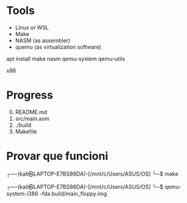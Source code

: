 #


# Tools
- Linux or WSL
- Make
- NASM (as assembler)
- quemu (as virtualization software)

apt install make nasm qemu-system qemu-utils


x86

# Progress
0. README.md
1. src/main.asm
2. ./build
3. Makefile

# Provar que funcioni

┌──(kali㉿LAPTOP-E7BS86DA)-[/mnt/c/Users/ASUS/OS]
└─$ make

┌──(kali㉿LAPTOP-E7BS86DA)-[/mnt/c/Users/ASUS/OS]
└─$ qemu-system-i386 -fda build/main_floppy.img